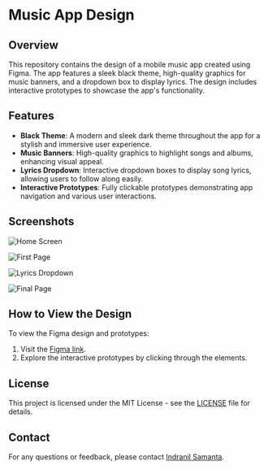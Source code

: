 # Music App Design

## Overview

This repository contains the design of a mobile music app created using Figma. The app features a sleek black theme, high-quality graphics for music banners, and a dropdown box to display lyrics. The design includes interactive prototypes to showcase the app's functionality.

## Features

- **Black Theme**: A modern and sleek dark theme throughout the app for a stylish and immersive user experience.
- **Music Banners**: High-quality graphics to highlight songs and albums, enhancing visual appeal.
- **Lyrics Dropdown**: Interactive dropdown boxes to display song lyrics, allowing users to follow along easily.
- **Interactive Prototypes**: Fully clickable prototypes demonstrating app navigation and various user interactions.

## Screenshots

![Home Screen](https://github.com/user-attachments/assets/0b89a784-041b-4e28-af5b-be6b0f3c404a)

![First Page](https://github.com/user-attachments/assets/77719121-5567-4c6e-bc8b-0776c5eedaf6)

![Lyrics Dropdown](https://github.com/user-attachments/assets/d87f074e-c961-4082-8d98-24ee7003bdd7)

![Final Page](https://github.com/user-attachments/assets/c8f29976-52da-41ed-8131-5371948ee834)

## How to View the Design

To view the Figma design and prototypes:
1. Visit the [Figma link](https://www.figma.com/design/nHgIGtsZpx4fTYboxF8n2c/music-player?node-id=0-1&t=UE39gIE84W1qLsS9-1).
2. Explore the interactive prototypes by clicking through the elements.

## License

This project is licensed under the MIT License - see the [LICENSE](LICENSE) file for details.

## Contact

For any questions or feedback, please contact [Indranil Samanta](mailto:youremail@example.com).

